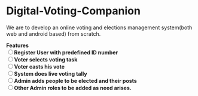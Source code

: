 # Digital-Voting-Companion

We are to develop an online voting and elections management system(both web and android based) from scratch.

<b>Features<b/><br/>
<input type="radio"/><label>Register User with predefined ID number</label><br/>
<input type="radio"/><label>Voter selects voting task</label><br/>
<input type="radio"/><label>Voter casts his vote</label><br/>
<input type="radio"/><label>System does live voting tally</label><br/>
<input type="radio"/><label>Admin adds people to be elected and their posts</label><br/>
<input type="radio"/><label>Other Admin roles to be added as need arises.</label><br/>
